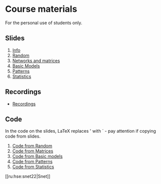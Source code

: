 # Course materials 
For the personal use of students only.
## Slides 

  1. [Info](http://vladowiki.fmf.uni-lj.si/lib/exe/fetch.php?media=ru:hse:snet:pdf:NA2-0.pdf)
  1. [Random](http://vladowiki.fmf.uni-lj.si/lib/exe/fetch.php?media=ru:hse:snet:pdf:NA2-1.pdf)
  1. [Networks and matrices](http://vladowiki.fmf.uni-lj.si/lib/exe/fetch.php?media=ru:hse:snet:pdf:NA2-2.pdf)
  1. [Basic Models](http://vladowiki.fmf.uni-lj.si/lib/exe/fetch.php?media=ru:hse:snet:pdf:NA2-3.pdf) 
  1. [Patterns](http://vladowiki.fmf.uni-lj.si/lib/exe/fetch.php?media=ru:hse:snet:pdf:NA2-4.pdf) 
  1. [Statistics](http://vladowiki.fmf.uni-lj.si/lib/exe/fetch.php?media=ru:hse:snet:pdf:NA2-5.pdf) 

## Recordings 

  - [Recordings](https://disk.yandex.ru/d/M8lVK3kOP3ky4Q)



## Code 

In the code on the slides, LaTeX replaces ' with ´ - pay attention if copying code from slides. 

  1. [Code from Random](http://vladowiki.fmf.uni-lj.si/doku.php?id=ru:hse:snet:csnet1)
  1. [Code from Matrices](http://vladowiki.fmf.uni-lj.si/doku.php?id=ru:hse:snet:csnet2)
  1. [Code from Basic models](http://vladowiki.fmf.uni-lj.si/doku.php?id=ru:hse:snet:csnet3)
  1. [Code from Patterns](http://vladowiki.fmf.uni-lj.si/doku.php?id=ru:hse:snet:csnet4)
  1. [Code from Statistics](http://vladowiki.fmf.uni-lj.si/doku.php?id=ru:hse:snet:csnet6)


[[ru:hse:snet22|Snet]] 
